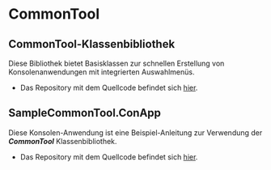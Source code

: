 # CommonTool

## CommonTool-Klassenbibliothek

Diese Bibliothek bietet Basisklassen zur schnellen Erstellung von Konsolenanwendungen mit integrierten Auswahlmenüs.

+ Das Repository mit dem Quellcode befindet sich [hier](https://github.com/leoggehrer/CommonTool/tree/main/CommonTool).

## SampleCommonTool.ConApp

Diese Konsolen-Anwendung ist eine Beispiel-Anleitung zur Verwendung der ***CommonTool*** Klassenbibliothek.

+ Das Repository mit dem Quellcode befindet sich [hier](https://github.com/leoggehrer/CommonTool/tree/main/SampleCommonTool.ConApp).
